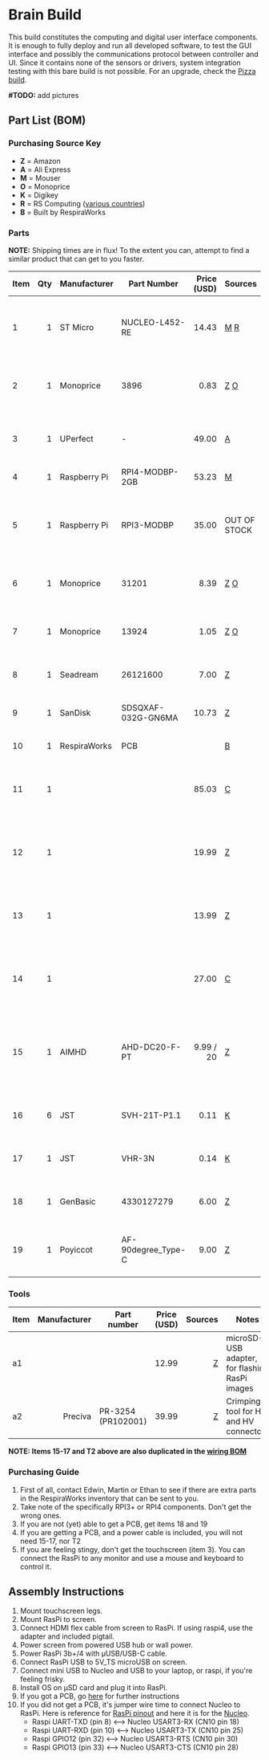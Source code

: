 # Brain Build

This build constitutes the computing and digital user interface components.
It is enough to fully deploy and run all developed software, to test the GUI interface and
possibly the communications protocol between controller and UI. Since it contains none of the sensors
or drivers, system integration testing with this bare build is not possible.
For an upgrade, check the [Pizza build](../pizza_build.md).

**#TODO:** add pictures

## Part List (BOM)


### Purchasing Source Key

* **Z** = Amazon
* **A** = Ali Express
* **M** = Mouser
* **O** = Monoprice
* **K** = Digikey
* **R** = RS Computing ([various countries](https://www.rs-online.com/))
* **B** = Built by RespiraWorks

### Parts

**NOTE:** Shipping times are in flux! To the extent you can, attempt to find a similar product that can get to you faster.

| Item | Qty | Manufacturer | Part Number        | Price (USD) | Sources                   | Notes |
| ---- |----:| -------------| ------------------ | --------:|-------------------------- | ----- |
| 1    |   1 | ST Micro     | NUCLEO-L452-RE     |    14.43 | [M][1mouser] [R][1rs]     | STM32 Nucleo dev board, make sure to **NOT get the -P** version |
| 2    |   1 | Monoprice    | 3896               |     0.83 | [Z][2amzn] [O][2mono]     | USB-A to miniUSB-B cable, power/data for Nucleo |
| 3    |   1 | UPerfect     | -                  |    49.00 | [A][3ali]                 | 7" capacitive touchscreen with speakers, HDMI/USB |
| 4    |   1 | Raspberry Pi | RPI4-MODBP-2GB     |    53.23 | [M][4mouser]              | Raspberry PI 4 |
| 5    |   1 | Raspberry Pi | RPI3-MODBP         |    35.00 | OUT OF STOCK              | Raspberry PI 3B+ as an alternative to PI 4, **optional** substitute if you have one already|
| 6    |   1 | Monoprice    | 31201              |     8.39 | [Z][6amzn] [O][6mono]     | USB-A to USB-C cable, 3ft, **for RPI4** |
| 7    |   1 | Monoprice    | 13924              |     1.05 | [Z][7amzn] [O][7mono]     | USB-A to microUSB-B cable, 3ft, **only for RPI3B+** |
| 8    |   1 | Seadream     | 26121600           |     7.00 | [Z][8amzn]                | microHDMI adapter, **for RPI4** |
| 9    |   1 | SanDisk      | SDSQXAF-032G-GN6MA |    10.73 | [Z][9amzn]                | UHS-1 Class 10 micro SD, memory for Raspberry Pi |
| 10   |   1 | RespiraWorks | PCB                |          | [B][10rw]                 | RespiraWorks custom PCB |
| 11   |   1 |              |                    |    85.03 | [C][11mcmc]               | 12v Power supply adapter, medical grade, 9A, for **PCB** |
| 12   |   1 |              |                    |    19.99 | [Z][12amzn]               | 12v Power supply adapter, 10A, alternative for 11, for **PCB** |
| 13   |   1 |              |                    |    13.99 | [Z][13amzn]               | 12v Power supply adapter, 5A, alternative for 11-12, for **PCB** |
| 14   |   1 |              |                    |    27.00 | [C][14mcmc]               | 12v Power supply adapter, 5A, alternative for 11-13, for **PCB** |
| 15   |   1 | AIMHD        | AHD-DC20-F-PT      | 9.99 / 20| [Z][15amzn]               | Female Power Pigtail DC 5.5mm x 2.1mm Connectors, for main power, for **PCB** |
| 16   |   6 | JST          | SVH-21T-P1.1       |     0.11 | [K][16digi]               | VH crimps, for power connectors, for **PCB** |
| 17   |   1 | JST          | VHR-3N             |     0.14 | [K][17digi]               | VH housing 3 pin, for main power, for **PCB** |
| 18   |   1 | GenBasic     | 4330127279         |     6.00 | [Z][18amzn]               | Jumper cables. for **non-PCB** build
| 19   |   1 | Poyiccot     | AF-90degree_Type-C |     9.00 | [Z][19amzn]               | USB-C elbow adapter. for **non-PCB** build |

[1mouser]: https://www.mouser.com/ProductDetail/STMicroelectronics/NUCLEO-L452RE?qs=sGAEpiMZZMtw0nEwywcFgEEYp888DlnM1Y5kGes2rJIHvcJjT1ZDkw%3D%3D
[1rs]:     https://www.rs-particuliers.com/Product.aspx?Product=1261775
[2amzn]:   https://www.amazon.com/AmazonBasics-USB-2-0-Cable-Male/dp/B00NH13S44/
[2mono]:   https://www.monoprice.com/product?p_id=3896
[3ali]:    https://www.aliexpress.com/item/4000747984746.html
[4mouser]: https://www.mouser.com/ProductDetail/Raspberry-Pi/RPI4-MODBP-2GB-BULK?qs=%2Fha2pyFaduiq9oc0d1uK569Mu3%252BsSMVa9bhYkyZbjQ1oNl8pHrdrS2f8pDbixKgb
[6amzn]:   https://www.amazon.com/JSAUX-Charger-Braided-Compatible-Samsung/dp/B076FPGWNZ/ref=sxin_7_ac_d_rm
[6mono]:   https://www.monoprice.com/product?p_id=31201
[7amzn]:   https://www.amazon.com/dp/B07JBN6C5C/
[7mono]:   https://www.monoprice.com/product?p_id=13924
[8amzn]:   https://www.amazon.com/Seadream-Degree-Down-toward-Adapter-Connector/dp/B01EQC345A/
[9amzn]:   https://www.amazon.com/dp/B06XWMQ81P
[10rw]:    https://github.com/respiraworks/pcbreathe
[11mcmc]:  https://www.mcmaster.com/3791N024
[12amzn]:  https://www.amazon.com/gp/product/B00Z9X4GLW
[13amzn]:  https://www.amazon.com/gp/product/B01MYXTA6N
[14mcmc]:  https://www.mcmaster.com/3824N132
[15amzn]:   https://www.amazon.com/Connectors-Upgraded-Surveillance-Transformer-Connection/dp/B0768V9V5Q
[16digi]:   https://www.digikey.com/short/z44fjr
[17digi]:   https://www.digikey.com/short/z44fwp
[18amzn]:  https://www.amazon.com/GenBasic-Piece-Female-Jumper-Wires/dp/B01L5ULRUA/
[19amzn]:  https://www.amazon.com/Poyiccot-2-Pack-Degree-Adapter-Extension/dp/B071XHQJG8/

### Tools

| Item | Manufacturer  | Part number        | Price (USD) | Sources         | Notes |
| ---- |--------------:| ------------------ | -------- | ---------------:|------ |
| a1   |               |                    |    12.99 | [Z][t1amzn]     | microSD-USB adapter, for flashing RasPi images | 
| a2   | Preciva       | PR-3254 (PR102001) |    39.99 | [Z][t2amzn]     | Crimping tool for HX and HV connectors |

[t1amzn]:https://www.amazon.com/Anker-Portable-Reader-RS-MMC-Micro/dp/B006T9B6R2
[t2amzn]:https://www.amazon.com/gp/product/B07R1H3Z8X

**NOTE: Items 15-17 and T2 above are also duplicated in the [wiring BOM](../../../1_Ventilator_System_Design/Electrical_System/wiring.md)**

### Purchasing Guide

1. First of all, contact Edwin, Martin or Ethan to see if there are extra parts in the RespiraWorks inventory that
can be sent to you.
2. Take note of the specifically RPI3+ or RPI4 components. Don't get the wrong ones.
3. If you are not (yet) able to get a PCB, get items 18 and 19
4. If you are getting a PCB, and a power cable is included, you will not need 15-17, nor T2
5. If you are feeling stingy, don't get the touchscreen (item 3). You can connect the RasPi to any monitor and use
a mouse and keyboard to control it.

## Assembly Instructions

1. Mount touchscreen legs.
2. Mount RasPi to screen.
3. Connect HDMI flex cable from screen to RasPi. If using raspi4, use the adapter and included pigtail.
4. Power screen from powered USB hub or wall power.
5. Power RasPi 3b+/4 with μUSB/USB-C cable.
6. Connect RasPi USB to 5V_TS microUSB on screen.
7. Connect mini USB to Nucleo and USB to your laptop, or raspi, if you're feeling frisky.
8. Install OS on μSD card and plug it into RasPi.
9. If you got a PCB, go [here](https://github.com/respiraworks/pcbreathe) for further instructions
10. If you did not get a PCB, it's jumper wire time to connect Nucleo to RasPi.
Here is reference for [RasPi pinout](https://pinout.xyz/pinout/pin2_5v_power) and here it is for the [Nucleo](https://docs.zephyrproject.org/latest/_images/nucleo-l452re-pinout.png).
    - Raspi UART-TXD (pin 8) <--> Nucleo USART3-RX (CN10 pin 18)
    - Raspi UART-RXD (pin 10) <--> Nucleo USART3-TX (CN10 pin 25)
    - Raspi GPIO12 (pin 32) <--> Nucleo USART3-RTS (CN10 pin 30)
    - Raspi GPIO13 (pin 33) <--> Nucleo USART3-CTS (CN10 pin 28)
